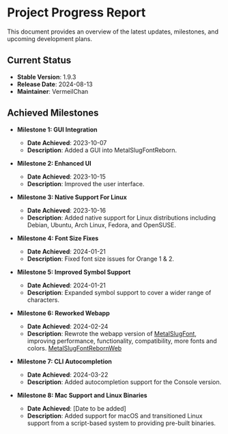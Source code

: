# Project Progress Report

This document provides an overview of the latest updates, milestones, and upcoming development plans.

## Current Status

- **Stable Version**: 1.9.3
- **Release Date**: 2024-08-13
- **Maintainer**: VermeilChan

## Achieved Milestones

- **Milestone 1: GUI Integration**
  - **Date Achieved**: 2023-10-07
  - **Description**: Added a GUI into MetalSlugFontReborn.

- **Milestone 2: Enhanced UI**
  - **Date Achieved**: 2023-10-15
  - **Description**: Improved the user interface.

- **Milestone 3: Native Support For Linux**
  - **Date Achieved**: 2023-10-16
  - **Description**: Added native support for Linux distributions including Debian, Ubuntu, Arch Linux, Fedora, and OpenSUSE.

- **Milestone 4: Font Size Fixes**
  - **Date Achieved**: 2024-01-21
  - **Description**:  Fixed font size issues for Orange 1 & 2.

- **Milestone 5: Improved Symbol Support**
  - **Date Achieved**: 2024-01-21
  - **Description**: Expanded symbol support to cover a wider range of characters.

- **Milestone 6: Reworked Webapp**
  - **Date Achieved**: 2024-02-24
  - **Description**: Rewrote the webapp version of [MetalSlugFont](https://github.com/VermeilChan/MetalSlugFont/tree/master), improving performance, functionality, compatibility, more fonts and colors. [MetalSlugFontRebornWeb](https://github.com/VermeilChan/MetalSlugFontRebornWeb)

- **Milestone 7: CLI Autocompletion**
  - **Date Achieved**: 2024-03-22
  - **Description**: Added autocompletion support for the Console version.

- **Milestone 8: Mac Support and Linux Binaries**
  - **Date Achieved**: [Date to be added]
  - **Description**: Added support for macOS and transitioned Linux support from a script-based system to providing pre-built binaries.
